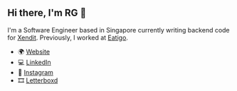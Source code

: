 ## Hi there, I'm RG 👋

I'm a Software Engineer based in Singapore currently writing backend code for [Xendit](https://github.com/xendit). Previously, I worked at [Eatigo](https://github.com/eatigo).

- 🌍 [Website](https://rgaquino.com)
- 💻 [LinkedIn](https://www.linkedin.com/in/rgaquino)
- 📸 [Instagram](https://instagram.com/rgaquino)
- 🎞 [Letterboxd](https://letterboxd.com/rgaquino)
